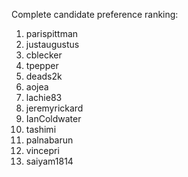 Complete candidate preference ranking:

1. parispittman
2. justaugustus
3. cblecker
4. tpepper
5. deads2k
6. aojea
7. lachie83
8. jeremyrickard
9. IanColdwater
10. tashimi
11. palnabarun
12. vincepri
13. saiyam1814
